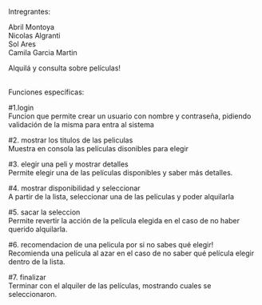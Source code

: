 
Intregrantes:<br>

Abril Montoya <br>
Nicolas Algranti <br>
Sol Ares<br>
Camila Garcia Martin<br>

Alquilá y consulta sobre películas!<br>
<br>

Funciones específicas:<br>

#1.login <br>
Funcion que permite crear un usuario con nombre y contraseña, pidiendo validación de la misma para entra al sistema<br>

#2. mostrar los titulos de las peliculas <br>
Muestra en consola las películas disonibles para elegir<br>

#3. elegir una peli y mostrar detalles <br>
Permite elegir una de las películas disponibles y saber más detalles.<br>

#4. mostrar disponibilidad y seleccionar <br>
A partir de la lista, seleccionar una de las películas y poder alquilarla <br>

#5. sacar la seleccion <br>
Permite revertir la acción de la película elegida en el caso de no haber querido alquilarla.<br>

#6. recomendacion de una pelicula por si no sabes qué elegir! <br>
Recomienda una película al azar en el caso de no saber qué película elegir dentro de la lista.<br>

#7. finalizar<br>
Terminar con el alquiler de las películas, mostrando cuales se seleccionaron.
